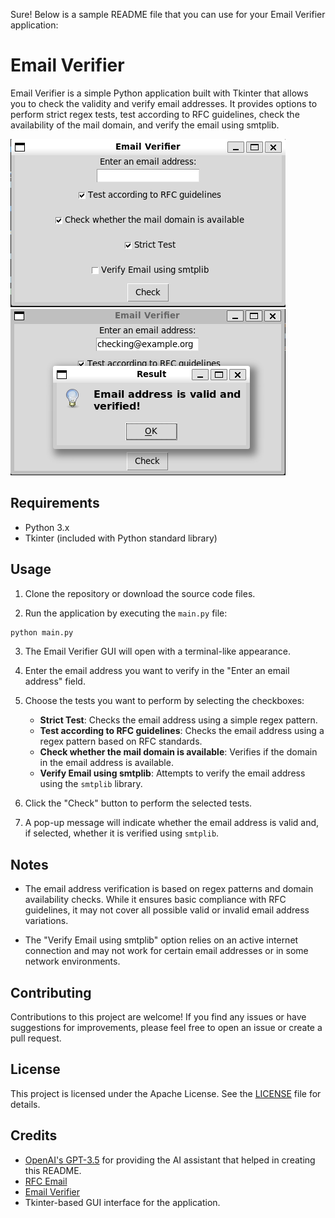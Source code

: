 Sure! Below is a sample README file that you can use for your Email Verifier application:

# Email Verifier

Email Verifier is a simple Python application built with Tkinter that allows you to check the validity and verify email addresses. It provides options to perform strict regex tests, test according to RFC guidelines, check the availability of the mail domain, and verify the email using smtplib.

![Screenshot](image.png)
![Verified](image-1.png)

## Requirements

- Python 3.x
- Tkinter (included with Python standard library)

## Usage

1. Clone the repository or download the source code files.

2. Run the application by executing the `main.py` file:

```bash
python main.py
```

3. The Email Verifier GUI will open with a terminal-like appearance.

4. Enter the email address you want to verify in the "Enter an email address" field.

5. Choose the tests you want to perform by selecting the checkboxes:

   - **Strict Test**: Checks the email address using a simple regex pattern.
   - **Test according to RFC guidelines**: Checks the email address using a regex pattern based on RFC standards.
   - **Check whether the mail domain is available**: Verifies if the domain in the email address is available.
   - **Verify Email using smtplib**: Attempts to verify the email address using the `smtplib` library.

6. Click the "Check" button to perform the selected tests.

7. A pop-up message will indicate whether the email address is valid and, if selected, whether it is verified using `smtplib`.

## Notes

- The email address verification is based on regex patterns and domain availability checks. While it ensures basic compliance with RFC guidelines, it may not cover all possible valid or invalid email address variations.

- The "Verify Email using smtplib" option relies on an active internet connection and may not work for certain email addresses or in some network environments.

## Contributing

Contributions to this project are welcome! If you find any issues or have suggestions for improvements, please feel free to open an issue or create a pull request.

## License

This project is licensed under the Apache License. See the [LICENSE](LICENSE) file for details.

## Credits

- [OpenAI's GPT-3.5](https://openai.com/) for providing the AI assistant that helped in creating this README.
- [RFC Email](https://haacked.com/archive/2007/08/21/i-knew-how-to-validate-an-email-address-until-i.aspx/)
- [Email Verifier](https://www.scottbrady91.com/email-verification/python-email-verification-script)
- Tkinter-based GUI interface for the application.
